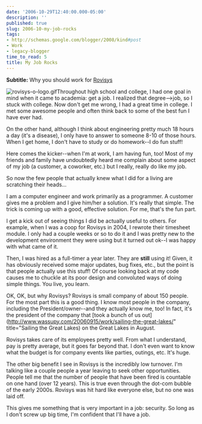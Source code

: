 ```yaml
---
date: '2006-10-29T12:40:00.000-05:00'
description: ''
published: true
slug: 2006-10-my-job-rocks
tags:
- http://schemas.google.com/blogger/2008/kind#post
- Work
- legacy-blogger
time_to_read: 5
title: My Job Rocks
---
```


**Subtitle:** Why you should work for [Rovisys](http://www.rovisys.com/rovisys/about/news.asp)

![rovisys-o-logo.gif](rovisys-o-logo.gif)Throughout high school and college, I had one goal in mind when it came to academia: get a job. I realized that degree-->job, so I stuck with college. Now don't get me wrong, I had a great time in college. I met some awesome people and often think back to some of the best fun I have ever had.

On the other hand, although I think about engineering pretty much 18 hours a day (it's a disease), I only have to answer to someone 8-10 of those hours. When I get home, I don't have to study or do homework--I do fun stuff!

Here comes the kicker--when I'm at work, I am having fun, too! Most of my friends and family have undoubtedly heard me complain about some aspect of my job (a customer, a coworker, etc.) but I really, really do like my job.

So now the few people that actually knew what I did for a living are scratching their heads...

I am a computer engineer and work primarily as a programmer. A customer gives me a problem and I give him/her a solution. It's really that simple. The trick is coming up with a good, effective solution. For me, that's the fun part.

I get a kick out of seeing things I did be actually useful to others. For example, when I was a coop for Rovisys in 2004, I rewrote their timesheet module. I only had a couple weeks or so to do it and I was pretty new to the development environment they were using but it turned out ok--I was happy with what came of it.

Then, I was hired as a full-timer a year later. They are **still** using it! Given, it has obviously received some major updates, bug fixes, etc., but the point is that people actually use this stuff! Of course looking back at my code causes me to chuckle at its poor design and convoluted ways of doing simple things. You live, you learn.

OK, OK, but why Rovisys? Rovisys is small company of about 150 people. For the most part this is a good thing. I know most people in the company, including the President/owner--and they actually know me, too! In fact, it's the president of the company that [took a bunch of us out](http://www.wassupy.com/20060915/work/sailing-the-great-lakes/" title="Sailing the Great Lakes) on the Great Lakes in August.

Rovisys takes care of its employees pretty well. From what I understand, pay is pretty average, but it goes far beyond that. I don't even want to know what the budget is for company events like parties, outings, etc. It's huge.

The other big benefit I see in Rovisys is the incredibly low turnover. I'm talking like a couple people a year leaving to seek other opportunities. People tell me that the number of people that have been fired is countable on one hand (over 12 years). This is true even through the dot-com bubble of the early 2000s. Rovisys was hit hard like everyone else, but no one was laid off.

This gives me something that is very important in a job: security. So long as I don't screw up big time, I'm confident that I'll have a job.